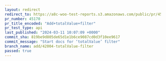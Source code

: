 ```yaml
---
layout: redirect
redirect_to: https://a8c-woo-test-reports.s3.amazonaws.com/public/pr/45170/api/index.html
pr_number: 45170
pr_title_encoded: "Add+totalValue+filter"
pr_test_type: api
last_published: "2024-03-11 10:07:09 +0000"
commit_sha: 819be9d805de65d1e1b6ce9087cd0d3f10ee9617
commit_message: "Start docs for ‘totalValue’ filter"
branch_name: add/42004-totalValue-filter
passed: true
---
```

